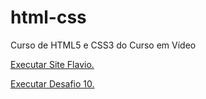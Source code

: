 # html-css
 Curso de HTML5 e CSS3 do Curso em Vídeo

<a href="https://ludideoliveira.github.io/html-css/desafios/siteflavio/index.html">Executar Site Flavio.

<a href="https://ludideoliveira.github.io/html-css/desafios/desafio010prof/index.html">Executar Desafio 10.
